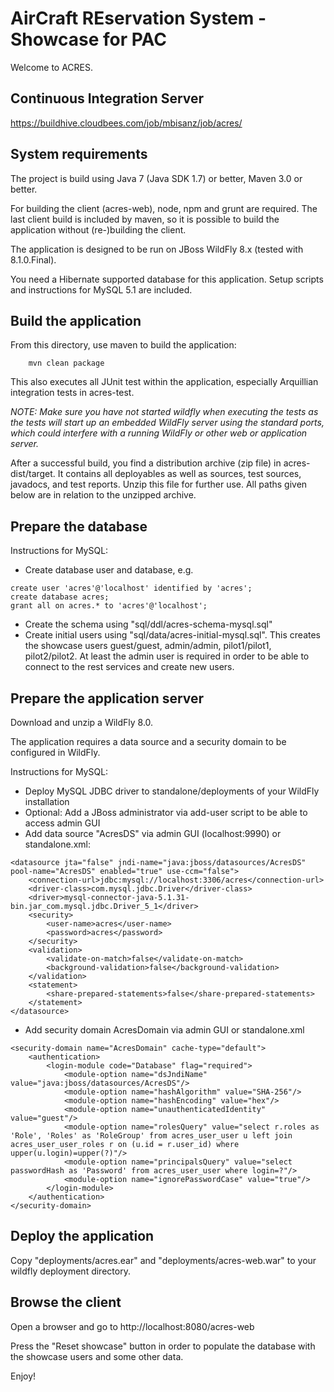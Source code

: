 AirCraft REservation System - Showcase for PAC
==============================================

Welcome to ACRES.

Continuous Integration Server
-----------------------------

https://buildhive.cloudbees.com/job/mbisanz/job/acres/

System requirements
-------------------

The project is build using Java 7 (Java SDK 1.7) or better, Maven 3.0 or better.

For building the client (acres-web), node, npm and grunt are required. The last client build is included by maven, so it is possible to build the application without (re-)building the client.  

The application is designed to be run on JBoss WildFly 8.x (tested with 8.1.0.Final).

You need a Hibernate supported database for this application. Setup scripts and instructions for MySQL 5.1 are included. 

Build the application
---------------------

From this directory, use maven to build the application:

        mvn clean package
        
This also executes all JUnit test within the application, especially Arquillian integration tests in acres-test.

_NOTE: Make sure you have not started wildfly when executing the tests as the tests will start up an embedded WildFly server using the standard ports, which could interfere with a running WildFly or other web or application server._

After a successful build, you find a distribution archive (zip file) in acres-dist/target. It contains all deployables as well as sources, test sources, javadocs, and test reports. Unzip this file for further use. All paths given below are in relation to the unzipped archive.

Prepare the database
--------------------

Instructions for MySQL:

- Create database user and database, e.g.
```
create user 'acres'@'localhost' identified by 'acres';
create database acres;
grant all on acres.* to 'acres'@'localhost';
```
- Create the schema using "sql/ddl/acres-schema-mysql.sql"
- Create initial users using "sql/data/acres-initial-mysql.sql". This creates the showcase users guest/guest, admin/admin, pilot1/pilot1, pilot2/pilot2. At least the admin user is required in order to be able to connect to the rest services and create new users.
  
Prepare the application server
------------------------------

Download and unzip a WildFly 8.0. 

The application requires a data source and a security domain to be configured in WildFly.

Instructions for MySQL:

- Deploy MySQL JDBC driver to standalone/deployments of your WildFly installation
- Optional: Add a JBoss administrator via add-user script to be able to access admin GUI
- Add data source "AcresDS" via admin GUI (localhost:9990) or standalone.xml:
```
<datasource jta="false" jndi-name="java:jboss/datasources/AcresDS" pool-name="AcresDS" enabled="true" use-ccm="false">
    <connection-url>jdbc:mysql://localhost:3306/acres</connection-url>
    <driver-class>com.mysql.jdbc.Driver</driver-class>
    <driver>mysql-connector-java-5.1.31-bin.jar_com.mysql.jdbc.Driver_5_1</driver>
    <security>
        <user-name>acres</user-name>
        <password>acres</password>
    </security>
    <validation>
        <validate-on-match>false</validate-on-match>
        <background-validation>false</background-validation>
    </validation>
    <statement>
        <share-prepared-statements>false</share-prepared-statements>
    </statement>
</datasource>
```
- Add security domain AcresDomain via admin GUI or standalone.xml
```
<security-domain name="AcresDomain" cache-type="default">
    <authentication>
        <login-module code="Database" flag="required">
            <module-option name="dsJndiName" value="java:jboss/datasources/AcresDS"/>
            <module-option name="hashAlgorithm" value="SHA-256"/>
            <module-option name="hashEncoding" value="hex"/>
            <module-option name="unauthenticatedIdentity" value="guest"/>
            <module-option name="rolesQuery" value="select r.roles as 'Role', 'Roles' as 'RoleGroup' from acres_user_user u left join acres_user_user_roles r on (u.id = r.user_id) where upper(u.login)=upper(?)"/>
            <module-option name="principalsQuery" value="select passwordHash as 'Password' from acres_user_user where login=?"/>
            <module-option name="ignorePasswordCase" value="true"/>
        </login-module>
    </authentication>
</security-domain>
```

Deploy the application
----------------------

Copy "deployments/acres.ear" and "deployments/acres-web.war" to your wildfly deployment directory.

Browse the client
-----------------
Open a browser and go to
        http://localhost:8080/acres-web

Press the "Reset showcase" button in order to populate the database with the showcase users and some other data.

Enjoy!